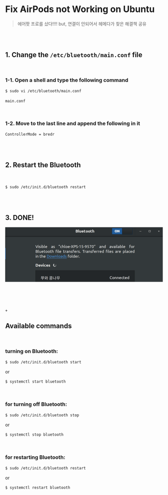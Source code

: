 # Fix AirPods not Working on Ubuntu

> 에어팟 프로를 샀다!!!! but, 연결이 안되어서 헤메다가 찾은 해결책 공유

<br>

<br>

## 1. Change the `/etc/bluetooth/main.conf` file

<br>

### 1-1. Open a shell and type the following command

```bash
$ sudo vi /etc/bluetooth/main.conf
```

`main.conf`

<br>

### 1-2. Move to the last line and append the following in it

```bash
ControllerMode = bredr
```

<br>

<br>

## 2.  Restart the Bluetooth

<br>

```bash
$ sudo /etc/init.d/bluetooth restart
```

<br>

<br>

## 3.  DONE!

![image-20200705165824130](../../images/image-20200705165824130.png)

<br>

<br>

<br>

`+`

## Available commands

<br>

### turning on Bluetooth:

```bash
$ sudo /etc/init.d/bluetooth start
```

or

```bash
$ systemctl start bluetooth
```

<br>

### for turning off Bluetooth:

```bash
$ sudo /etc/init.d/bluetooth stop
```

or

```bash
$ systemctl stop bluetooth
```

<br>

### for restarting Bluetooth:

``` bash
$ sudo /etc/init.d/bluetooth restart
```

or

```bash
$ systemctl restart bluetooth
```



